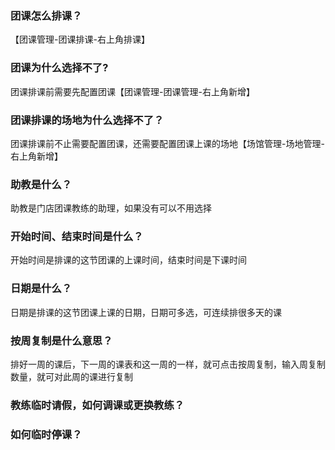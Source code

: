 ### 团课怎么排课？

【团课管理-团课排课-右上角排课】

### 团课为什么选择不了?

团课排课前需要先配置团课【团课管理-团课管理-右上角新增】

### 团课排课的场地为什么选择不了？

团课排课前不止需要配置团课，还需要配置团课上课的场地【场馆管理-场地管理-右上角新增】

### 助教是什么？

助教是门店团课教练的助理，如果没有可以不用选择

### 开始时间、结束时间是什么？

开始时间是排课的这节团课的上课时间，结束时间是下课时间

### 日期是什么？

日期是排课的这节团课上课的日期，日期可多选，可连续排很多天的课

### 按周复制是什么意思？

排好一周的课后，下一周的课表和这一周的一样，就可点击按周复制，输入周复制数量，就可对此周的课进行复制

### 教练临时请假，如何调课或更换教练？

### 如何临时停课？

